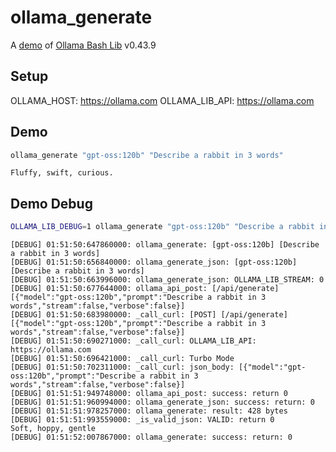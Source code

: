 # ollama_generate

A [demo](../README.md#demos) of [Ollama Bash Lib](https://github.com/attogram/ollama-bash-lib) v0.43.9

## Setup

OLLAMA_HOST: https://ollama.com
OLLAMA_LIB_API: https://ollama.com


## Demo

```bash
ollama_generate "gpt-oss:120b" "Describe a rabbit in 3 words"
```
```
Fluffy, swift, curious.
```

## Demo Debug

```bash
OLLAMA_LIB_DEBUG=1 ollama_generate "gpt-oss:120b" "Describe a rabbit in 3 words"
```
```
[DEBUG] 01:51:50:647860000: ollama_generate: [gpt-oss:120b] [Describe a rabbit in 3 words]
[DEBUG] 01:51:50:656840000: ollama_generate_json: [gpt-oss:120b] [Describe a rabbit in 3 words]
[DEBUG] 01:51:50:663996000: ollama_generate_json: OLLAMA_LIB_STREAM: 0
[DEBUG] 01:51:50:677644000: ollama_api_post: [/api/generate] [{"model":"gpt-oss:120b","prompt":"Describe a rabbit in 3 words","stream":false,"verbose":false}]
[DEBUG] 01:51:50:683980000: _call_curl: [POST] [/api/generate] [{"model":"gpt-oss:120b","prompt":"Describe a rabbit in 3 words","stream":false,"verbose":false}]
[DEBUG] 01:51:50:690271000: _call_curl: OLLAMA_LIB_API: https://ollama.com
[DEBUG] 01:51:50:696421000: _call_curl: Turbo Mode
[DEBUG] 01:51:50:702311000: _call_curl: json_body: [{"model":"gpt-oss:120b","prompt":"Describe a rabbit in 3 words","stream":false,"verbose":false}]
[DEBUG] 01:51:51:949748000: ollama_api_post: success: return 0
[DEBUG] 01:51:51:960994000: ollama_generate_json: success: return: 0
[DEBUG] 01:51:51:978257000: ollama_generate: result: 428 bytes
[DEBUG] 01:51:51:993559000: _is_valid_json: VALID: return 0
Soft, hoppy, gentle
[DEBUG] 01:51:52:007867000: ollama_generate: success: return: 0
```
